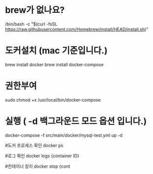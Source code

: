 # brew가 없나요?
/bin/bash -c "$(curl -fsSL https://raw.githubusercontent.com/Homebrew/install/HEAD/install.sh)"

# 도커설치 (mac 기준입니다.)

brew install docker brew install docker-compose

# 권한부여

sudo chmod +x /usr/local/bin/docker-compose

# 실행 ( -d 백그라운드 모드 옵션 입니다.)
docker-compose -f src/main/docker/mysql-test.yml up -d 

#도커 프로세스 확인
docker ps

#로그 확인
docker logs {container ID}

#컨테이너 정지
docker stop {cont